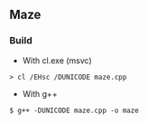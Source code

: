 ## Maze

### Build

- With cl.exe (msvc)

```console
> cl /EHsc /DUNICODE maze.cpp
```

- With g++

```console
$ g++ -DUNICODE maze.cpp -o maze
```